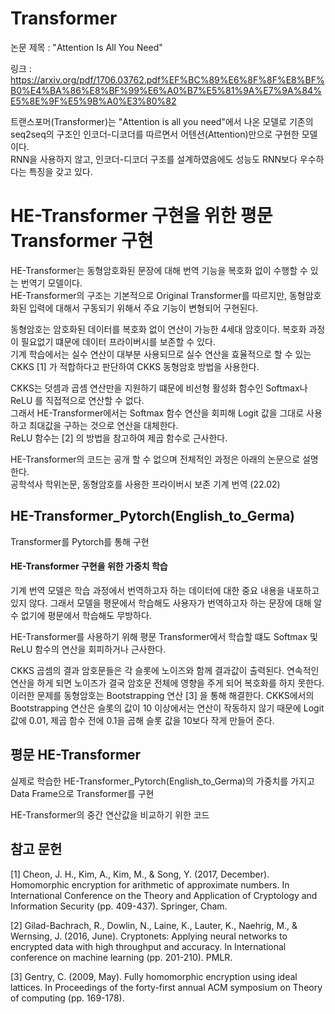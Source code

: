 # Transformer
논문 제목 : "Attention Is All You Need"

링크 : https://arxiv.org/pdf/1706.03762.pdf%EF%BC%89%E6%8F%8F%E8%BF%B0%E4%BA%86%E8%BF%99%E6%A0%B7%E5%81%9A%E7%9A%84%E5%8E%9F%E5%9B%A0%E3%80%82

트랜스포머(Transformer)는 "Attention is all you need"에서 나온 모델로 기존의 seq2seq의 구조인 인코더-디코더를 따르면서 어텐션(Attention)만으로 구현한 모델이다.   
RNN을 사용하지 않고, 인코더-디코더 구조를 설계하였음에도 성능도 RNN보다 우수하다는 특징을 갖고 있다.

# HE-Transformer 구현을 위한 평문 Transformer 구현 #
HE-Transformer는 동형암호화된 문장에 대해 번역 기능을 복호화 없이 수행할 수 있는 번역기 모델이다.   
HE-Transformer의 구조는 기본적으로 Original Transformer를 따르지만, 동형암호화된 입력에 대해서 구동되기 위해서 주요 기능이 변형되어 구현된다.

동형암호는 암호화된 데이터를 복호화 없이 연산이 가능한 4세대 암호이다. 복호화 과정이 필요없기 떄문에 데이터 프라이버시를 보존할 수 있다.   
기계 학습에서는 실수 연산이 대부분 사용되므로 실수 연산을 효율적으로 할 수 있는 CKKS [1] 가 적합하다고 판단하여 CKKS 동형암호 방법을 사용한다.

CKKS는 덧셈과 곱셈 연산만을 지원하기 떄문에 비선형 활성화 함수인 Softmax나 ReLU 를 직접적으로 연산할 수 없다.   
그래서 HE-Transformer에서는 Softmax 함수 연산을 회피해 Logit 값을 그대로 사용하고 최대값을 구하는 것으로 연산을 대체한다.    
ReLU 함수는 [2] 의 방법을 참고하여 제곱 함수로 근사한다.   

HE-Transformer의 코드는 공개 할 수 없으며 전체적인 과정은 아래의 논문으로 설명한다.   
공학석사 학위논문, 동형암호를 사용한 프라이버시 보존 기계 번역 (22.02)

## HE-Transformer_Pytorch(English_to_Germa) ##
Transformer를 Pytorch를 통해 구현
#### HE-Transformer 구현을 위한 가중치 학습 ####
기계 번역 모델은 학습 과정에서 번역하고자 하는 데이터에 대한 중요 내용을 내포하고 있지 않다.
그래서 모델을 평문에서 학습해도 사용자가 번역하고자 하는 문장에 대해 알 수 없기에 평문에서 학습해도 무방하다.   

HE-Transformer를 사용하기 위해 평문 Transformer에서 학습할 떄도 Softmax 및 ReLU 함수의 연산을 회피하거나 근사한다.

CKKS 곱셈의 결과 암호문들은 각 슬롯에 노이즈와 함께 결과값이 출력된다. 연속적인 연산을 하게 되면 노이즈가 결국 암호문 전체에 영향을 주게 되어 복호화를 하지 못한다. 이러한 문제를 동형암호는 Bootstrapping 연산 [3] 을 통해 해결한다.
CKKS에서의 Bootstrapping 연산은 슬롯의 값이 10 이상에서는 연산이 작동하지 않기 때문에 Logit 값에 0.01, 제곱 함수 전에 0.1을 곱해 슬롯 값을 10보다 작게 만들어 준다.

## 평문 HE-Transformer ##
실제로 학습한 HE-Transformer_Pytorch(English_to_Germa)의 가중치를 가지고 Data Frame으로 Transformer를 구현

HE-Transformer의 중간 연산값을 비교하기 위한 코드




## 참고 문헌 ##
[1] Cheon, J. H., Kim, A., Kim, M., & Song, Y. (2017, December). Homomorphic encryption for arithmetic of approximate numbers. In International Conference on the Theory and Application of Cryptology and Information Security (pp. 409-437). Springer, Cham.

[2] Gilad-Bachrach, R., Dowlin, N., Laine, K., Lauter, K., Naehrig, M., & Wernsing, J. (2016, June). Cryptonets: Applying neural networks to encrypted data with high throughput and accuracy. In International conference on machine learning (pp. 201-210). PMLR.

[3] Gentry, C. (2009, May). Fully homomorphic encryption using ideal lattices. In Proceedings of the forty-first annual ACM symposium on Theory of computing (pp. 169-178).


